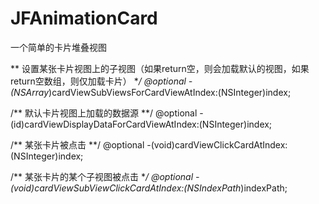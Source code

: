 # JFAnimationCard

一个简单的卡片堆叠视图

**
 设置某张卡片视图上的子视图（如果return空，则会加载默认的视图，如果return空数组，则仅加载卡片）
 **/
@optional
-(NSArray*)cardViewSubViewsForCardViewAtIndex:(NSInteger)index;

/**
 默认卡片视图上加载的数据源
 **/
@optional
-(id)cardViewDisplayDataForCardViewAtIndex:(NSInteger)index;

/**
 某张卡片被点击
 **/
@optional
-(void)cardViewClickCardAtIndex:(NSInteger)index;

/**
 某张卡片的某个子视图被点击
 **/
@optional
-(void)cardViewSubViewClickCardAtIndex:(NSIndexPath*)indexPath;
